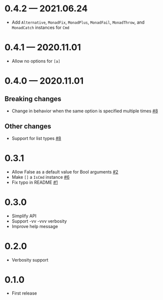 # 0.4.2 — 2021.06.24

- Add `Alternative`, `MonadFix`, `MonadPlus`, `MonadFail`, `MonadThrow`, and `MonadCatch` instances for `Cmd`

# 0.4.1 — 2020.11.01

- Allow no options for `[a]`

# 0.4.0 — 2020.11.01

## Breaking changes

- Change in behavior when the same option is specified multiple times [#8](https://github.com/tanakh/optparse-declarative/pull/8)

## Other changes

- Support for list types [#8](https://github.com/tanakh/optparse-declarative/pull/8)

# 0.3.1

- Allow False as a default value for Bool arguments [#2](https://github.com/tanakh/optparse-declarative/pull/2)
- Make `[]` a `IsCmd` instance [#6](https://github.com/tanakh/optparse-declarative/pull/6)
- Fix typo in README [#1](https://github.com/tanakh/optparse-declarative/pull/1)

# 0.3.0

- Simplify API
- Support -vv -vvv verbosity
- Improve help message

# 0.2.0

- Verbosity support

# 0.1.0

- First release
